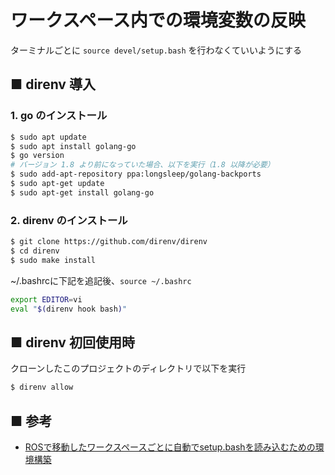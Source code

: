 # ワークスペース内での環境変数の反映

ターミナルごとに `source devel/setup.bash` を行わなくていいようにする

## ■ direnv 導入

### 1. go のインストール


```bash
$ sudo apt update
$ sudo apt install golang-go
$ go version
# バージョン 1.8 より前になっていた場合、以下を実行（1.8 以降が必要）
$ sudo add-apt-repository ppa:longsleep/golang-backports
$ sudo apt-get update
$ sudo apt-get install golang-go
```

### 2. direnv のインストール

```bash
$ git clone https://github.com/direnv/direnv
$ cd direnv
$ sudo make install
```

~/.bashrcに下記を追記後、`source ~/.bashrc`

```bash
export EDITOR=vi
eval "$(direnv hook bash)"
```

## ■ direnv 初回使用時

クローンしたこのプロジェクトのディレクトリで以下を実行

```bash
$ direnv allow
```

## ■ 参考

- [ROSで移動したワークスペースごとに自動でsetup.bashを読み込むための環境構築](https://qiita.com/kazuki21057/items/fe40192beced06b2e723)
